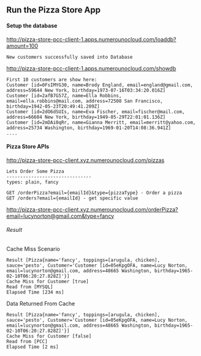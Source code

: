 ## Run the Pizza Store App


#### Setup the database

http://pizza-store-pcc-client-1.apps.numerounocloud.com/loaddb?amount=100

```
New customers successfully saved into Database
```

http://pizza-store-pcc-client-1.apps.numerounocloud.com/showdb

```
First 10 customers are show here: 
Customer [id=0FsIMYG30, name=Brody England, email=england@gmail.com, address=59644 New York, birthday=1973-07-16T03:34:20.016Z]
Customer [id=2afB7G57Z, name=Ella Robbins, email=ella.robbins@mail.com, address=72508 San Francisco, birthday=1942-05-23T20:49:41.209Z]
Customer [id=2dO6dSUIs, name=Eva Fischer, email=fischer@mail.com, address=66604 New York, birthday=1949-05-29T22:01:01.136Z]
Customer [id=2mDAi0qRr, name=Gianna Merritt, email=merritt@yahoo.com, address=25734 Washington, birthday=1969-01-20T14:08:36.941Z]
....
```

#### Pizza Store APIs

http://pizza-store-pcc-client.xyz.numerounocloud.com/pizzas

```
Lets Order Some Pizza 
-------------------------------
types: plain, fancy

GET /orderPizza?email={emailId}&type={pizzaType} - Order a pizza 
GET /orders?email={emailId} - get specific value 

```

http://pizza-store-pcc-client.xyz.numerounocloud.com/orderPizza?email=lucynorton@gmail.com&type=fancy

###### Result

Cache Miss Scenario

```
Result [Pizza{name='fancy', toppings=[arugula, chicken], sauce='pesto', Customer='Customer [id=05eKpgOFA, name=Lucy Norton, email=lucynorton@gmail.com, address=48665 Washington, birthday=1965-02-10T06:20:27.828Z]'}] 
Cache Miss for Customer [true] 
Read from [MYSQL] 
Elapsed Time [234 ms]
```

Data Returned From Cache 
```
Result [Pizza{name='fancy', toppings=[arugula, chicken], sauce='pesto', Customer='Customer [id=05eKpgOFA, name=Lucy Norton, email=lucynorton@gmail.com, address=48665 Washington, birthday=1965-02-10T06:20:27.828Z]'}] 
Cache Miss for Customer [false] 
Read from [PCC] 
Elapsed Time [2 ms]
```